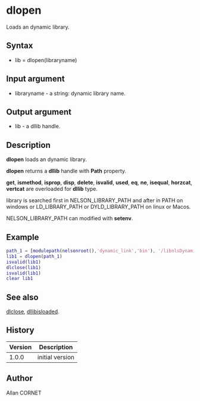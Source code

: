 # dlopen

Loads an dynamic library.

## Syntax

- lib = dlopen(libraryname)

## Input argument

- libraryname - a string: dynamic library name.

## Output argument

- lib - a dllib handle.

## Description

  <p><b>dlopen</b> loads an dynamic library.</p>
  <p><b>dlopen</b> returns a <b>dllib</b> handle with <b>Path</b> property.</p>
  <p><b>get</b>, <b>ismethod</b>, <b>isprop</b>, <b>disp</b>, <b>delete</b>, <b>isvalid</b>, <b>used</b>, <b>eq</b>, <b>ne</b>, <b>isequal</b>, <b>horzcat</b>, <b>vertcat</b> are overloaded for <b>dllib</b> type.</p>
  <p>library is searched first in NELSON_LIBRARY_PATH and after in PATH on windows or LD_LIBRARY_PATH or DYLD_LIBRARY_PATH on linux or Macos.</p>
  <p>NELSON_LIBRARY_PATH can modified with <b>setenv</b>.</p>

## Example

```matlab
path_1 = [modulepath(nelsonroot(),'dynamic_link','bin'), '/libnlsDynamic_link', getdynlibext()];
lib1 = dlopen(path_1)
isvalid(lib1)
dlclose(lib1)
isvalid(lib1)
clear lib1
```

## See also

[dlclose](dlclose.md), [dllibisloaded](dllibisloaded.md).

## History

| Version | Description     |
| ------- | --------------- |
| 1.0.0   | initial version |

## Author

Allan CORNET
